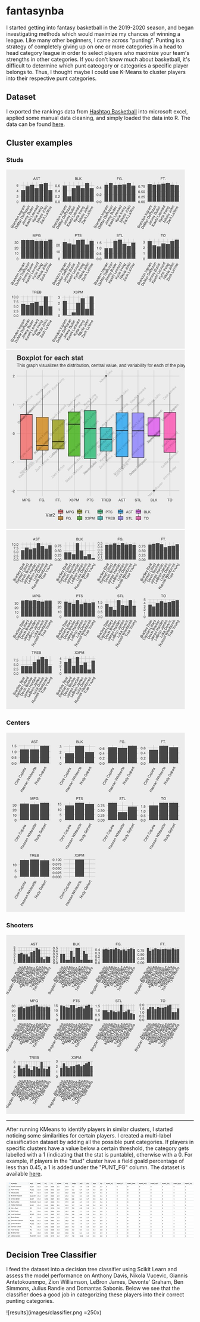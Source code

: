 # fantasynba

I started getting into fantasy basketball in the 2019-2020 season, and began investigating methods which would maximize my chances of winning a league. Like many other beginners, I came across "punting". Punting is a strategy of completely giving up on one or more categories in a head to head category league in order to select players who maximize your team's strengths in other categories. If you don't know much about basketball, it's difficult to determine which punt cateogory or categories a specific player belongs to. Thus, I thought maybe I could use K-Means to cluster players into their respective punt categories.

## Dataset

I exported the rankings data from [Hashtag Basketball](https://hashtagbasketball.com/fantasy-basketball-rankings) into microsoft excel, applied some manual data cleaning, and simply loaded the data into R. The data can be found [here](https://github.com/oaarnikoivu/fantasynba/blob/master/rankings.xlsx).

## Cluster examples

### Studs

![Studs-stats](images/sx_stats.jpg)
![Studs-variance](images/sx_var.jpg)
![Studs2-stats](images/studs2.jpg)

### Centers

![centers](images/centers.jpg)

### Shooters

![shooters](images/shooters.jpg)

---

After running KMeans to identify players in similar clusters, I started noticing some similarities for certain players. I created a multi-label classification dataset by adding all the possible punt categories. If players in specific clusters have a value below a certain threshold, the category gets labelled with a 1 (indicating that the stat is puntable), otherwise with a 0. For example, if players in the "stud" cluster have a field goald percentage of less than 0.45, a 1 is added under the "PUNT_FG" column. The dataset is available [here](https://github.com/oaarnikoivu/fantasynba/tree/master/data).

![data](images/data.png)

## Decision Tree Classifier

I feed the dataset into a decision tree classifier using Scikit Learn and assess the model performance on Anthony Davis, Nikola Vucevic, Giannis Antetokounmpo, Zion Williamson, LeBron James, Devonte' Graham, Ben Simmons, Julius Randle and Domantas Sabonis. Below we see that the classifier does a good job in categorizing these players into their correct punting categories.

![results](images/classifier.png =250x)
